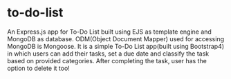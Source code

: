 # to-do-list
An Express.js app for To-Do List built using EJS as template engine and MongoDB as database. ODM(Object Document Mapper) used for accessing MongoDB is Mongoose. It is a simple To-Do List app(built using Bootstrap4) in which users can add their tasks, set a due date and classify the task based on provided categories. After completing the task, user has the option to delete it too!
